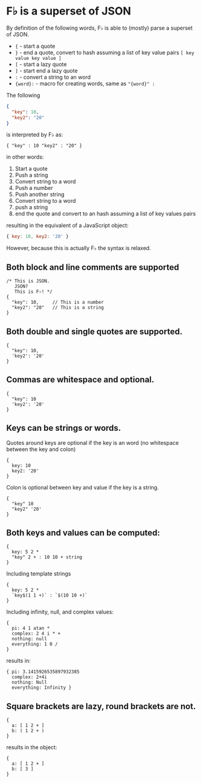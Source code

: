 # F♭ is a superset of JSON

By definition of the following words, F♭ is able to (mostly) parse a superset of JSON.

- `{`      - start a quote
- `}`      - end a quote, convert to hash assuming a list of key value pairs `[ key value key value ]`
- `[`      - start a lazy quote
- `]`      - start end a lazy quote
- `:`      - convert a string to an word
- `{word}:` - macro for creating words, same as `"{word}" :`

The following

```json
{
  "key": 10,
  "key2": "20"
}
```

is interpreted by F♭ as:

```
{ "key" : 10 "key2" : "20" }
```

in other words:

1. Start a quote
2. Push a string
3. Convert string to a word
4. Push a number
5. Push another string
6. Convert string to a word
7. push a string
8. end the quote and convert to an hash assuming a list of key values pairs

resulting in the equivalent of a JavaScript object:

```js
{ key: 10, key2: '20' }
```

However, because this is actually F♭ the syntax is relaxed.

## Both block and line comments are supported

```
/* This is JSON.
   JSON?
   This is F♭! */
{
  "key": 10,     // This is a number
  "key2": "20"   // This is a string
}
```

## Both double and single quotes are supported.

```
{
  "key": 10,
  'key2': '20'
}
```

## Commas are whitespace and optional.

```
{
  "key": 10
  'key2': '20'
}
```

## Keys can be strings or words.

Quotes around keys are optional if the key is an word (no whitespace between the key and colon)

```
{
  key: 10
  key2: '20'
}
```

Colon is optional between key and value if the key is a string.

```
{
  "key" 10
  "key2" '20'
}
```

## Both keys and values can be computed:

```
{
  key: 5 2 *
  "key" 2 + : 10 10 + string
}
```

Including template strings

```
{
  key: 5 2 *
  `key$(1 1 +)` : `$(10 10 +)`
}
```

Including infinity, null, and complex values:

```
{
  pi: 4 1 atan *
  complex: 2 4 i * +
  nothing: null
  everything: 1 0 /
}
```

results in:

```
{ pi: 3.1415926535897932385
  complex: 2+4i
  nothing: Null
  everything: Infinity }
```

## Square brackets are lazy, round brackets are not.

```
{
  a: [ 1 2 + ]
  b: ( 1 2 + )
}
```

results in the object:

```
{
  a: [ 1 2 + ]
  b: [ 3 ]
}
```